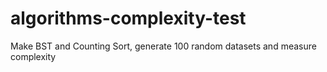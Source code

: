 # algorithms-complexity-test
Make BST and Counting Sort, generate 100 random datasets and measure complexity
